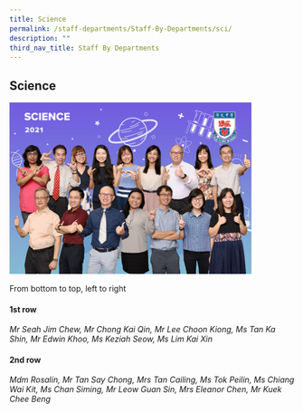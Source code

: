 ```yaml
---
title: Science
permalink: /staff-departments/Staff-By-Departments/sci/
description: ""
third_nav_title: Staff By Departments
---
```

## Science

<img src="/images/Science.jpg" style="width:85%">

From bottom to top, left to right  
  
#### 1st row

_Mr Seah Jim Chew, Mr Chong Kai Qin, Mr Lee Choon Kiong, Ms Tan Ka Shin, Mr Edwin Khoo, Ms Keziah Seow, Ms Lim Kai Xin_  

#### 2nd row

_Mdm Rosalin, Mr Tan Say Chong, Mrs Tan Cailing, Ms Tok Peilin, Ms Chiang Wai Kit, Ms Chan Siming, Mr Leow Guan Sin, Mrs Eleanor Chen, Mr Kuek Chee Beng_